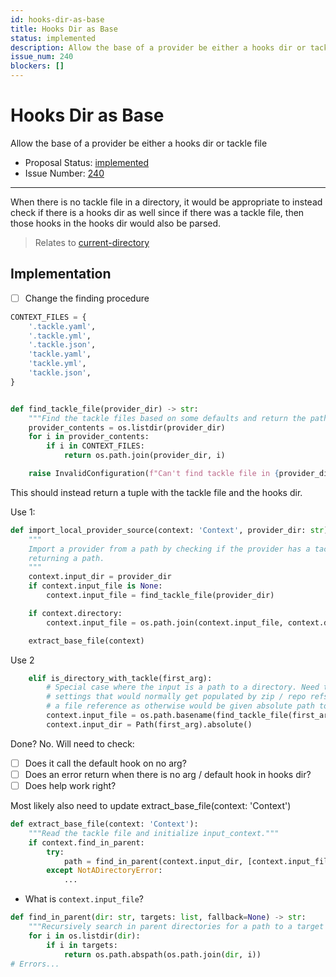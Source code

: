 ```yaml
---
id: hooks-dir-as-base
title: Hooks Dir as Base
status: implemented
description: Allow the base of a provider be either a hooks dir or tackle file
issue_num: 240
blockers: []
---
```

[//]: # (--start-header--DO NOT MODIFY)

# Hooks Dir as Base

Allow the base of a provider be either a hooks dir or tackle file

- Proposal Status: [implemented](README.md#status)
- Issue Number: [240](https://github.com/sudoblockio/tackle/issue/240)
---
[//]: # (--end-header--start-body--MODIFY)

When there is no tackle file in a directory, it would be appropriate to instead check if there is a hooks dir as well since if there was a tackle file, then those hooks in the hooks dir would also be parsed.

> Relates to [current-directory](path-tracking.md)

## Implementation

- [ ] Change the finding procedure

```python
CONTEXT_FILES = {
    '.tackle.yaml',
    '.tackle.yml',
    '.tackle.json',
    'tackle.yaml',
    'tackle.yml',
    'tackle.json',
}


def find_tackle_file(provider_dir) -> str:
    """Find the tackle files based on some defaults and return the path."""
    provider_contents = os.listdir(provider_dir)
    for i in provider_contents:
        if i in CONTEXT_FILES:
            return os.path.join(provider_dir, i)

    raise InvalidConfiguration(f"Can't find tackle file in {provider_dir}")
```

This should instead return a tuple with the tackle file and the hooks dir.

Use 1:

```python
def import_local_provider_source(context: 'Context', provider_dir: str):
    """
    Import a provider from a path by checking if the provider has a tackle file and
    returning a path.
    """
    context.input_dir = provider_dir
    if context.input_file is None:
        context.input_file = find_tackle_file(provider_dir)

    if context.directory:
        context.input_file = os.path.join(context.input_file, context.directory)

    extract_base_file(context)
```

Use 2

```python
    elif is_directory_with_tackle(first_arg):
        # Special case where the input is a path to a directory. Need to override some
        # settings that would normally get populated by zip / repo refs. Does not need
        # a file reference as otherwise would be given absolute path to tackle file.
        context.input_file = os.path.basename(find_tackle_file(first_arg))
        context.input_dir = Path(first_arg).absolute()
```

Done? No. Will need to check:

- [ ] Does it call the default hook on no arg?
- [ ] Does an error return when there is no arg / default hook in hooks dir?
- [ ] Does help work right?

Most likely also need to update extract_base_file(context: 'Context')

```python
def extract_base_file(context: 'Context'):
    """Read the tackle file and initialize input_context."""
    if context.find_in_parent:
        try:
            path = find_in_parent(context.input_dir, [context.input_file])
        except NotADirectoryError:
            ...
```

- What is `context.input_file`?

```python
def find_in_parent(dir: str, targets: list, fallback=None) -> str:
    """Recursively search in parent directories for a path to a target file."""
    for i in os.listdir(dir):
        if i in targets:
            return os.path.abspath(os.path.join(dir, i))
# Errors...
```
